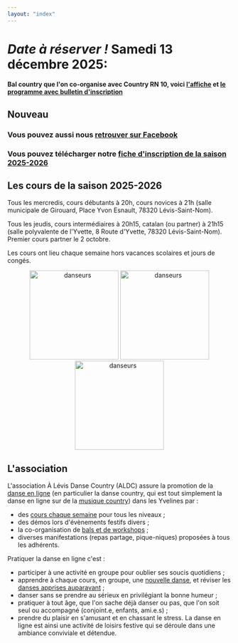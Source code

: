 ```yaml
---
layout: "index"
---
```



<!--

### Nous serons présents aux forums des associations :

  <ul>
    <li>de Lévis Saint-Nom, vendredi 5 septembre 2025.</li>
    <li>des Essarts-le-Roi, samedi 13 septembre 2025.</li>
  </ul>
-->


# *Date à réserver !* Samedi 13 décembre 2025:

#### Bal country que l'on co-organise avec Country RN 10, voici [l'affiche](/images/affiche-2025dec13.pdf) et [le programme avec bulletin d'inscription](/images/programme-inscriptions-2025dec13.pdf)

## Nouveau

### Vous pouvez aussi nous [retrouver sur Facebook](https://www.facebook.com/groups/769728045809306)

### Vous pouvez télécharger notre [fiche d'inscription de la saison 2025-2026](/images/2025-Inscription.pdf)

## Les cours de la saison 2025-2026

Tous les mercredis, cours débutants à 20h, cours novices à 21h (salle
municipale de Girouard, Place Yvon Esnault, 78320 Lévis-Saint-Nom).

Tous les jeudis, cours intermédiaires à 20h15, catalan (ou partner) à
21h15 (salle polyvalente de l'Yvette, 8 Route d'Yvette, 78320
Lévis-Saint-Nom).  Premier cours partner le 2 octobre.

<!--
###  Les cours de septembre sont des cours d'essai gratuits, n'hésitez pas à venir essayer !
-->

Les cours ont lieu chaque semaine hors vacances scolaires et jours de
congés.

<p style="text-align:center">
    <img width="200" src="/images/groupe.svg" alt="danseurs" />
    <img width="200" src="/images/groupe.svg" alt="danseurs" />
    <img width="200" src="/images/groupe.svg" alt="danseurs" />
</p>

## L'association

L'association À Lévis Danse Country (ALDC) assure la promotion de la
[danse en ligne](https://fr.wikipedia.org/wiki/Danse_en_ligne) (en
particulier la danse country, qui est tout simplement la danse en
ligne sur de la [musique
country](https://fr.wikipedia.org/wiki/Musique_country)) dans les
Yvelines par :
- des [cours chaque semaine](/debutant-2526/) pour tous les niveaux ;
- des démos lors d'évènements festifs divers ;
- la co-organisation de [bals et de workshops](/agenda/) ;
- diverses manifestations (repas partage, pique-niques) proposées à
tous les adhérents.

Pratiquer la danse en ligne c'est :
- participer à une activité en groupe pour oublier ses soucis quotidiens ;
- apprendre à chaque cours, en groupe, une [nouvelle danse](/debutant-2425/), et
réviser les [danses apprises auparavant](/debutant-2425/) ;
- danser sans se prendre au sérieux en privilégiant la bonne humeur ;
- pratiquer à tout âge, que l'on sache déjà danser ou pas, que l'on
soit seul ou accompagné (conjoint.e, enfants, ami.e.s) ;
- prendre du plaisir en s'amusant et en chassant le stress.
La danse en ligne est ainsi une activité de loisirs festive qui se
déroule dans une ambiance conviviale et détendue.
